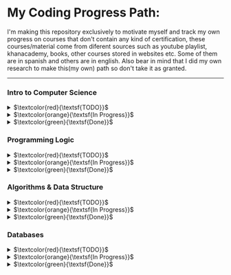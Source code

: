 # My Coding Progress Path:

I'm making this repository exclusively to motivate myself and track my own progress on courses that don't contain any kind of certification, these courses/material come from diferent sources such as youtube playlist, khanacademy, books, other courses stored in websites etc. Some of them are in spanish and others are in english. Also bear in mind that I did my own research to make this(my own) path so don't take it as granted. 

---
### Intro to Computer Science

<details>

<summary>$\textcolor{red}{\textsf{TODO}}$</summary>

- Youtube Playlists
    - **PBS Crash Course - Computer Science**

- Website Courses
    - **Khan Academy - AP Computer Science Principles (Spanish)**

</details>

<details>

<summary>$\textcolor{orange}{\textsf{In Progress}}$</summary>

 - [x] Task 1

</details>

<details>

<summary>$\textcolor{green}{\textsf{Done}}$</summary>

- [x] Task 1

</details>


### Programming Logic

<details>

<summary>$\textcolor{red}{\textsf{TODO}}$</summary>

- Video Courses
    - **TodoCode**
    - **Maxiprograma**

- Books
    - **Metodología de la Programación**

</details>

<details>

<summary>$\textcolor{orange}{\textsf{In Progress}}$</summary>

 - [x] Task 1

</details>

<details>

<summary>$\textcolor{green}{\textsf{Done}}$</summary>

- [x] Task 1

</details>

### Algorithms & Data Structure

<details>

<summary>$\textcolor{red}{\textsf{TODO}}$</summary>

- Youtube Playlists
    - **Data Structures and Algorithms - Bro code**

- Books
    - **Algorithms - Panos Louridass**
    - **Grokking Algorithms - Aditiya**
    - **A Common-Sense Guide to Data Structures and Algorithms - Jay Wengrow**

</details>

<details>

<summary>$\textcolor{orange}{\textsf{In Progress}}$</summary>

 - [x] Task 1

</details>

<details>

<summary>$\textcolor{green}{\textsf{Done}}$</summary>

- [x] Task 1

</details>

### Databases

<details>

<summary>$\textcolor{red}{\textsf{TODO}}$</summary>

- Website Courses
    - **Tutorialesya (Spanish)**
        - **MySQL**
        - **SQL Server**
        - **PostgreSQL**
    - **SQLBolt**
    - **Mode SQL**
    - **SQLZoo**
    - **sqlitetutorial.net**
    - **Learn SQL In 30 Days - Datalemur**

- Youtube Playlists
    - ~~**MySQL tutorial for beginners**~~


</details>

<details>

<summary>$\textcolor{orange}{\textsf{In Progress}}$</summary>

 - [x] Task 1

</details>

<details>

<summary>$\textcolor{green}{\textsf{Done}}$</summary>

- [X]**MySQL tutorial for beginners**

</details>
